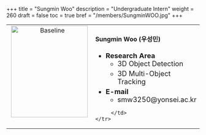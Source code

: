 +++
title = "Sungmin Woo"
description = "Undergraduate Intern"
weight = 260
draft = false
toc = true
bref = "/members/SungminWOO.jpg"
+++

<table>
    <tr>
       <td width="280" align="center" valign="top">
          <img alt="Baseline" width="200px" height="240" src="/members/SungminWOO.jpg">
       </td>
       <td>
            <h4>Sungmin Woo (우성민)</h4>
            <ul class="member_info">
                <li style="font-size: 18px"><b>Research Area</b>
                    <ul class="interest">
                        <li style="margin-bottom: 5px">3D Object Detection</li>
                        <li style="margin-bottom: 5px">3D Multi-Object Tracking</li>
                    </ul>
                </li>
                <li style="font-size: 18px"><b>E-mail</b>
                    <ul>
                        <li style="margin-bottom: 5px">smw3250@yonsei.ac.kr</li>
                    </ul>
                </li>
            </ul>
            
         </td>
    </tr>
</table>